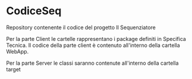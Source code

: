 CodiceSeq
=========

Repository contenente il codice del progetto Il Sequenziatore

Per la parte Client le cartelle rappresentano i package definiti in Specifica Tecnica. Il codice della parte client è contenuto all'interno della cartella WebApp.

Per la parte Server le classi saranno contenute all'interno della cartella target
